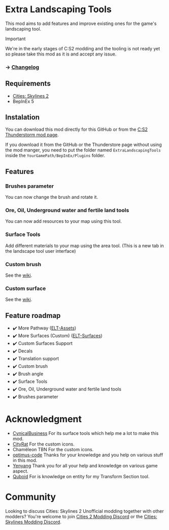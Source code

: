 # Extra Landscaping Tools
This mod aims to add features and improve existing ones for the game's landscaping tool.

> [!IMPORTANT]  
> We're in the early stages of C:S2 modding and the tooling is not ready yet so please take this mod as it is and accept any issue.

### -> [Changelog](https://github.com/AlphaGaming7780/ExtraLandscapingTools/blob/main/CHANGELOG.md)

## Requirements

- [Cities: Skylines 2](https://store.steampowered.com/app/949230/Cities_Skylines_II/)
- BepInEx 5

## Instalation 

You can download this mod directly for this GitHub or from the [C:S2 Thunderstorm mod page](https://thunderstore.io/c/cities-skylines-ii/p/TritonSupreme/ExtraLandscapingTools/).

If you download it from the GitHub or the Thunderstore page without using the mod manger, you need to put the folder named `ExtraLandscapingTools` inside the `YourGamePath/BepInEx/Plugins` folder.

## Features
### Brushes parameter
You can now change the brush and rotate it.
### Ore, Oil, Underground water and fertile land tools
You can now add resources to your map using this tool.
### Surface Tools
Add different materials to your map using the area tool. (This is a new tab in the landscape tool user interface)
### Custom brush
See the [wiki](https://github.com/AlphaGaming7780/ExtraLandscapingTools/wiki).
### Custom surface
See the [wiki](https://github.com/AlphaGaming7780/ExtraLandscapingTools/wiki).

## Feature roadmap
- ✔️ More Pathway ([ELT-Assets](https://github.com/AlphaGaming7780/ELT-Assets))
- ✔️ More Surfaces (Custom) ([ELT-Surfaces](https://github.com/AlphaGaming7780/ELT-Surfaces))
- ✔️ Custom Surfaces Support
- ✔️ Decals
- ✔️ Translation support
- ✔️ Custom brush
- ✔️ Brush angle
- ✔️ Surface Tools
- ✔️ Ore, Oil, Underground water and fertile land tools
- ✔️ Brushes parameter

# Acknowledgment
- [CynicalBusiness](https://lab.vevox.io/games/cities-skylines-2/surface-tools/-/tree/develop?ref_type=heads) For its surface tools which help me a lot to make this mod.
- [CityRat](https://thunderstore.io/c/cities-skylines-ii/p/CityRat/) For the custom icons.
- Chamëleon TBN For the custom icons.
- [optimus-code](https://thunderstore.io/c/cities-skylines-ii/p/Cities2Modding/) Thanks for your knowledge and you help on various stuff in this mod.
- [Yenyang](https://thunderstore.io/c/cities-skylines-ii/p/yenyang/) Thank you for all your help and knowledge on various game aspect.
- [Quboid]() For is knowledge on entity for my Transform Section tool.

# Community
Looking to discuss Cities: Skylines 2 Unofficial modding together with other modders? You're welcome to join [Cities 2 Modding Discord](https://discord.gg/vd7HXnpPJf) or the [Cities: Skylines Modding Discord](https://discord.gg/27CVdGFA47).
